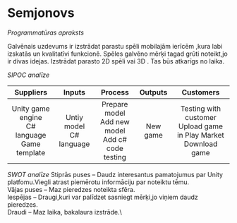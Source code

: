 # Semjonovs
*Programmatūras apraksts*

Galvēnais uzdevums ir izstrādat parastu spēli mobilajām ierīcēm ,kura labi izskatās un kvalitatīvi funkcionē. Spēles galvēno mērķi tagad grūti noteikt,jo ir divas idejas. Izstrādat parasto 2D spēli vai 3D . Tas būs atkarīgs no laika.

*SIPOC analīze*

| Suppliers |    Inputs |    Process |    Outputs |    Customers |
| :-: | :-: | :-: | :-: | :-: |
| Unity game engine <br/> C# language <br/> Game template |    Untiy model <br/> C# language |    Prepare model <br/> Add new model <br/> Add c# code </br> testing |    New game |    Testing with customer <br/> Upload game in Play Market </br> Download game|


*SWOT analīze*
Stiprās puses – Daudz interesantus pamatojumus par Unity platfomu.Viegli atrast piemērotu informāciju par noteiktu tēmu.\
Vājas puses – Maz pieredzes noteikta sfēra.\
Iespējas – Draugi,kuri var palīdzet sasniegt mērķi,jo viņiem daudz pieredzes.\
Draudi – Maz laika, bakalaura izstrāde.\ 

